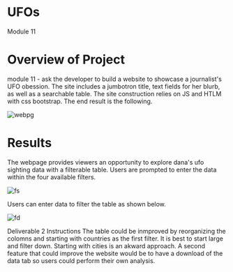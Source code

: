 # UFOs
Module 11

# Overview of Project
module 11 - ask the developer to build a website to showcase a journalist's
UFO obession. The site includes a jumbotron title, text fields for her blurb, as well as 
a searchable table. The site construction relies on JS and HTLM with css bootstrap. The end result is the following. 

![webpg](https://user-images.githubusercontent.com/111164518/197204282-1ee9af62-35a1-4cce-a75c-ae2fdbc847fb.PNG)


# Results 

The webpage provides viewers an opportunity to explore dana's ufo sighting data with a filterable
table. Users are prompted to enter the data within the four available filters. 


![fs](https://user-images.githubusercontent.com/111164518/197203831-21514a0f-65aa-433d-8685-e1290d3fe378.PNG)


Users can enter data to filter the table as shown below. 


![fd](https://user-images.githubusercontent.com/111164518/197203907-734b6f31-30f4-446c-b393-d4baabdda37e.PNG)



Deliverable 2 Instructions
The table could be inmproved by reorganizing the colomns and starting with countries as the first filter. It is best to start large and filter down. Starting
with cities is an akward approach. A second feature that could improve the website would be to have a download of the data tab so users could perform their 
own analysis. 
